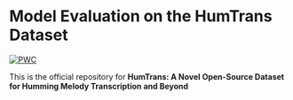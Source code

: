 # Model Evaluation on the HumTrans Dataset
[![PWC](https://img.shields.io/badge/%F0%9F%A4%97%20Hugging%20Face-HumTrans%20Dataset-green)](https://huggingface.co/datasets/dadinghh2/HumTrans)

This is the official repository for **HumTrans: A Novel Open-Source Dataset for Humming Melody Transcription and Beyond**

